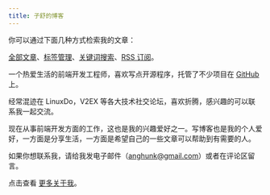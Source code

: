 ```yaml
---
title: 子舒的博客
---
```


你可以通过下面几种方式检索我的文章：

[全部文章](/blog/)、[标签管理](/tags/)、[关键词搜索](/search/)、[RSS 订阅](/index.xml)。

一个热爱生活的前端开发工程师，喜欢写点开源程序，托管了不少项目在 [GitHub](https://github.com/dlzmoe/) 上。

经常混迹在 LinuxDo，V2EX 等各大技术社交论坛，喜欢折腾，感兴趣的可以联系我一起交流。

现在从事前端开发方面的工作，这也是我的兴趣爱好之一。写博客也是我的个人爱好，一方面是分享生活，一方面是希望自己的一些文章可以帮助到有需要的人。

如果你想联系我，请给我发电子邮件（anghunk@gmail.com）或者在评论区留言。

点击查看 [更多关于我](/about/)。
